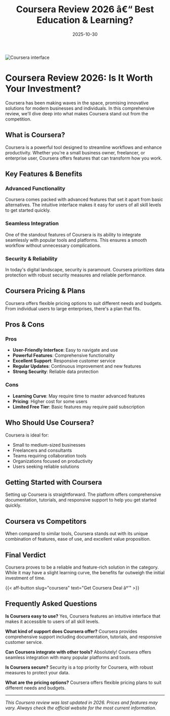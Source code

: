 ﻿---
title: "Coursera Review 2026 â€“ Best Education & Learning?"
date: 2025-10-30
draft: false
rating: 4.8
category: "Education & Learning"
tags: ["education-learning", "review", "2026"]
description: "Comprehensive Coursera review 2026. Discover if this  tool is the best choice for your needs."
keywords: "coursera, Coursera, review, education & learning, 2026, best education & learning"
image: "https://images.unsplash.com/photo-1522202176988-66273c2fd55f?w=800&h=400&fit=crop&crop=center"
---

![Coursera interface](https://images.unsplash.com/photo-1522202176988-66273c2fd55f?w=800&h=400&fit=crop&crop=center)

# Coursera Review 2026: Is It Worth Your Investment?

Coursera has been making waves in the  space, promising innovative solutions for modern businesses and individuals. In this comprehensive review, we'll dive deep into what makes Coursera stand out from the competition.

## What is Coursera?

Coursera is a powerful  tool designed to streamline workflows and enhance productivity. Whether you're a small business owner, freelancer, or enterprise user, Coursera offers features that can transform how you work.

## Key Features & Benefits

### Advanced Functionality
Coursera comes packed with advanced features that set it apart from basic alternatives. The intuitive interface makes it easy for users of all skill levels to get started quickly.

### Seamless Integration
One of the standout features of Coursera is its ability to integrate seamlessly with popular tools and platforms. This ensures a smooth workflow without unnecessary complications.

### Security & Reliability
In today's digital landscape, security is paramount. Coursera prioritizes data protection with robust security measures and reliable performance.

## Coursera Pricing & Plans

Coursera offers flexible pricing options to suit different needs and budgets. From individual users to large enterprises, there's a plan that fits.

## Pros & Cons

### Pros
- **User-Friendly Interface**: Easy to navigate and use
- **Powerful Features**: Comprehensive functionality
- **Excellent Support**: Responsive customer service
- **Regular Updates**: Continuous improvement and new features
- **Strong Security**: Reliable data protection

### Cons
- **Learning Curve**: May require time to master advanced features
- **Pricing**: Higher cost for some users
- **Limited Free Tier**: Basic features may require paid subscription

## Who Should Use Coursera?

Coursera is ideal for:
- Small to medium-sized businesses
- Freelancers and consultants
- Teams requiring collaboration tools
- Organizations focused on productivity
- Users seeking reliable  solutions

## Getting Started with Coursera

Setting up Coursera is straightforward. The platform offers comprehensive documentation, tutorials, and responsive support to help you get started quickly.

## Coursera vs Competitors

When compared to similar tools, Coursera stands out with its unique combination of features, ease of use, and excellent value proposition.

## Final Verdict

Coursera proves to be a reliable and feature-rich solution in the  category. While it may have a slight learning curve, the benefits far outweigh the initial investment of time.

{{< aff-button slug="coursera" text="Get Coursera Deal â†’" >}}

## Frequently Asked Questions

**Is Coursera easy to use?**
Yes, Coursera features an intuitive interface that makes it accessible to users of all skill levels.

**What kind of support does Coursera offer?**
Coursera provides comprehensive support including documentation, tutorials, and responsive customer service.

**Can Coursera integrate with other tools?**
Absolutely! Coursera offers seamless integration with many popular platforms and tools.

**Is Coursera secure?**
Security is a top priority for Coursera, with robust measures to protect your data.

**What are the pricing options?**
Coursera offers flexible pricing plans to suit different needs and budgets.

---

*This Coursera review was last updated in 2026. Prices and features may vary. Always check the official website for the most current information.*

